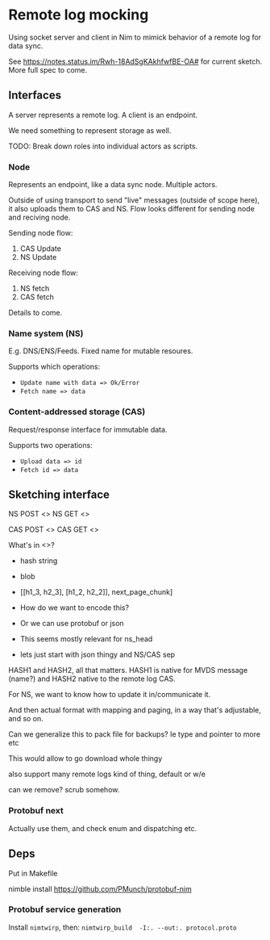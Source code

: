 # Remote log mocking

Using socket server and client in Nim to mimick behavior of a remote log for
data sync.

See https://notes.status.im/Rwh-18AdSgKAkhfwfBE-OA# for current sketch. More
full spec to come.

## Interfaces

A server represents a remote log. A client is an endpoint.

We need something to represent storage as well.

TODO: Break down roles into individual actors as scripts.

### Node

Represents an endpoint, like a data sync node. Multiple actors.

Outside of using transport to send "live" messages (outside of scope here), it
also uploads them to CAS and NS. Flow looks different for sending node and
reciving node.

Sending node flow:
1. CAS Update
2. NS Update

Receiving node flow:
1. NS fetch
2. CAS fetch

Details to come.

### Name system (NS)

E.g. DNS/ENS/Feeds. Fixed name for mutable resoures.

Supports which operations:

- `Update name with data => Ok/Error`
- `Fetch name => data`

### Content-addressed storage (CAS)

Request/response interface for immutable data.

Supports two operations:

- `Upload data => id`
- `Fetch id => data`


## Sketching interface

NS POST <>
NS GET <>

CAS POST <>
CAS GET <>

What's in <>?

- hash string
- blob
- [[h1_3, h2_3], [h1_2, h2_2]], next_page_chunk]

- How do we want to encode this?
- Or we can use protobuf or json
- This seems mostly relevant for ns_head

- lets just start with json thingy and NS/CAS sep


HASH1 and HASH2, all that matters. HASH1 is native for MVDS message (name?) and
HASH2 native to the remote log CAS.

For NS, we want to know how to update it in/communicate it.

And then actual format with mapping and paging, in a way that's adjustable, and
so on.

Can we generalize this to pack file for backups? Ie type and pointer to more etc

This would allow to go download whole thingy

also support many remote logs kind of thing, default or w/e

can we remove? scrub somehow.

### Protobuf next

Actually use them, and check enum and dispatching etc.


##  Deps

Put in Makefile

nimble install https://github.com/PMunch/protobuf-nim

### Protobuf service generation
Install `nimtwirp`, then:
`nimtwirp_build  -I:. --out:. protocol.proto `
